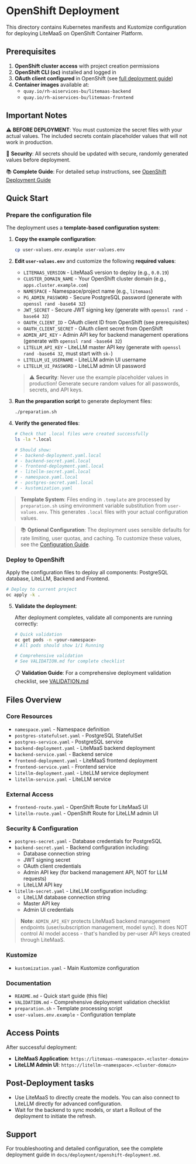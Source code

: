 # OpenShift Deployment

This directory contains Kubernetes manifests and Kustomize configuration for deploying LiteMaaS on OpenShift Container Platform.

## Prerequisites

1. **OpenShift cluster access** with project creation permissions
2. **OpenShift CLI (oc)** installed and logged in
3. **OAuth client configured** in OpenShift (see [full deployment guide](../../docs/deployment/openshift-deployment.md#oauth-client-configuration))
4. **Container images** available at:
   - `quay.io/rh-aiservices-bu/litemaas-backend`
   - `quay.io/rh-aiservices-bu/litemaas-frontend`

## Important Notes

⚠️ **BEFORE DEPLOYMENT**: You must customize the secret files with your actual values. The included secrets contain placeholder values that will not work in production.

🔐 **Security**: All secrets should be updated with secure, randomly generated values before deployment.

📚 **Complete Guide**: For detailed setup instructions, see [OpenShift Deployment Guide](../../docs/deployment/openshift-deployment.md)

## Quick Start

### Prepare the configuration file

The deployment uses a **template-based configuration system**:

1. **Copy the example configuration**:

   ```bash
   cp user-values.env.example user-values.env
   ```

2. **Edit `user-values.env`** and customize the following **required values**:
   - `LITEMAAS_VERSION` - LiteMaaS version to deploy (e.g., `0.0.19`)
   - `CLUSTER_DOMAIN_NAME` - Your OpenShift cluster domain (e.g., `apps.cluster.example.com`)
   - `NAMESPACE` - Namespace/project name (e.g., `litemaas`)
   - `PG_ADMIN_PASSWORD` - Secure PostgreSQL password (generate with `openssl rand -base64 32`)
   - `JWT_SECRET` - Secure JWT signing key (generate with `openssl rand -base64 32`)
   - `OAUTH_CLIENT_ID` - OAuth client ID from OpenShift (see prerequisites)
   - `OAUTH_CLIENT_SECRET` - OAuth client secret from OpenShift
   - `ADMIN_API_KEY` - Admin API key for backend management operations (generate with `openssl rand -base64 32`)
   - `LITELLM_API_KEY` - LiteLLM master API key (generate with `openssl rand -base64 32`, must start with `sk-`)
   - `LITELLM_UI_USERNAME` - LiteLLM admin UI username
   - `LITELLM_UI_PASSWORD` - LiteLLM admin UI password

   > ⚠️ **Security**: Never use the example placeholder values in production! Generate secure random values for all passwords, secrets, and API keys.

3. **Run the preparation script** to generate deployment files:

   ```bash
   ./preparation.sh
   ```

4. **Verify the generated files**:

   ```bash
   # Check that .local files were created successfully
   ls -la *.local

   # Should show:
   # - backend-deployment.yaml.local
   # - backend-secret.yaml.local
   # - frontend-deployment.yaml.local
   # - litellm-secret.yaml.local
   # - namespace.yaml.local
   # - postgres-secret.yaml.local
   # - kustomization.yaml
   ```

> **Template System**: Files ending in `.template` are processed by `preparation.sh` using environment variable substitution from `user-values.env`. This generates `.local` files with your actual configuration values.

> 📚 **Optional Configuration**: The deployment uses sensible defaults for rate limiting, user quotas, and caching. To customize these values, see the [Configuration Guide](../../docs/deployment/configuration.md).

### Deploy to OpenShift

Apply the configuration files to deploy all components: PostgreSQL database, LiteLLM, Backend and Frontend.

```bash
# Deploy to current project
oc apply -k .
```

5. **Validate the deployment**:

   After deployment completes, validate all components are running correctly:

   ```bash
   # Quick validation
   oc get pods -n <your-namespace>
   # All pods should show 1/1 Running

   # Comprehensive validation
   # See VALIDATION.md for complete checklist
   ```

   📋 **Validation Guide**: For a comprehensive deployment validation checklist, see [VALIDATION.md](VALIDATION.md)

## Files Overview

### Core Resources

- `namespace.yaml` - Namespace definition
- `postgres-statefulset.yaml` - PostgreSQL StatefulSet
- `postgres-service.yaml` - PostgreSQL service
- `backend-deployment.yaml` - LiteMaaS backend deployment
- `backend-service.yaml` - Backend service
- `frontend-deployment.yaml` - LiteMaaS frontend deployment
- `frontend-service.yaml` - Frontend service
- `litellm-deployment.yaml` - LiteLLM service deployment
- `litellm-service.yaml` - LiteLLM service

### External Access

- `frontend-route.yaml` - OpenShift Route for LiteMaaS UI
- `litellm-route.yaml` - OpenShift Route for LiteLLM admin UI

### Security & Configuration

- `postgres-secret.yaml` - Database credentials for PostgreSQL
- `backend-secret.yaml` - Backend configuration including:
  - Database connection string
  - JWT signing secret
  - OAuth client credentials
  - Admin API key (for backend management API, NOT for LLM requests)
  - LiteLLM API key
- `litellm-secret.yaml` - LiteLLM configuration including:
  - LiteLLM database connection string
  - Master API key
  - Admin UI credentials

> **Note**: `ADMIN_API_KEY` protects LiteMaaS backend management endpoints (user/subscription management, model sync). It does NOT control AI model access - that's handled by per-user API keys created through LiteMaaS.

### Kustomize

- `kustomization.yaml` - Main Kustomize configuration

### Documentation

- `README.md` - Quick start guide (this file)
- `VALIDATION.md` - Comprehensive deployment validation checklist
- `preparation.sh` - Template processing script
- `user-values.env.example` - Configuration template

## Access Points

After successful deployment:

- **LiteMaaS Application**: `https://litemaas-<namespace>.<cluster-domain>`
- **LiteLLM Admin UI**: `https://litellm-<namespace>.<cluster-domain>`

## Post-Deployment tasks

- Use LiteMaaS to directly create the models. You can also connect to LiteLLM directly for advanced configuration.
- Wait for the backend to sync models, or start a Rollout of the deployment to initiate the refresh.

## Support

For troubleshooting and detailed configuration, see the complete deployment guide in `docs/deployment/openshift-deployment.md`.
